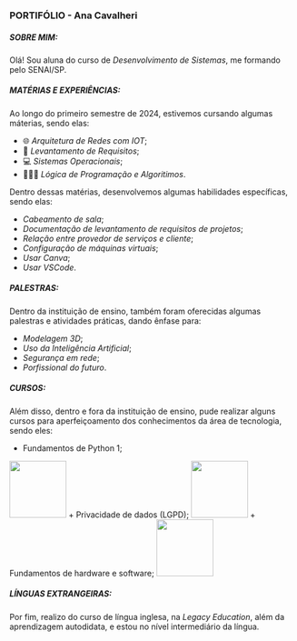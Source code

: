 ### PORTIFÓLIO - Ana Cavalheri

##### SOBRE MIM:
Olá! Sou aluna do curso de *Desenvolvimento de Sistemas*, me formando pelo SENAI/SP. 

##### MATÉRIAS E EXPERIÊNCIAS: 

Ao longo do primeiro semestre de 2024, estivemos cursando algumas máterias, sendo elas:
+ 🌐 *Arquitetura de Redes com IOT*;
+ 📝 *Levantamento de Requisitos*;
+ 💻 *Sistemas Operacionais*;
+ 👩🏻‍💻 *Lógica de Programação e Algoritimos*.

Dentro dessas matérias, desenvolvemos algumas habilidades específicas, sendo elas:
+ *Cabeamento de sala*;
+ *Documentação de levantamento de requisitos de projetos*;
+ *Relação entre provedor de serviços e cliente*;
+ *Configuração de máquinas virtuais*;
+ *Usar Canva*;
+ *Usar VSCode*.

##### PALESTRAS:
Dentro da instituição de ensino, também foram oferecidas algumas palestras e atividades práticas, dando ênfase para:
+ *Modelagem 3D*;
+ *Uso da Inteligência Artificial*;
+ *Segurança em rede*;
+ *Porfissional do futuro*.

##### CURSOS:

Além disso, dentro e fora da instituição de ensino, pude realizar alguns cursos para aperfeiçoamento dos conhecimentos da área de tecnologia, sendo eles:
+ Fundamentos de Python 1;
<img src="https://i0.wp.com/junilearning.com/wp-content/uploads/2020/06/python-programming-language.webp?fit=800%2C800&ssl=1" width= "100px" height= "100px">
+ Privacidade de dados (LGPD);
<img src="https://img.freepik.com/vetores-premium/monitor-lcd-closeup-e-icones-de-marketing-menores_18591-8245.jpg" width= "100px" height= "100px">
+ Fundamentos de hardware e software;

<img src="https://lec.com.br/wp-content/uploads/2021/07/20945597-1100x1100-2.jpg" width= "100px" height= "100px">

##### LÍNGUAS EXTRANGEIRAS:

Por fim, realizo do curso de língua inglesa, na *Legacy Education*, além da aprendizagem autodidata, e estou no nível intermediário da língua.
